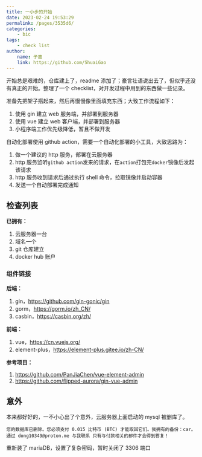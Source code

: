 ```yaml
---
title: 一小步的开始
date: 2023-02-24 19:53:29
permalink: /pages/3535d6/
categories:
    - bic
tags:
    - check list
author:
    name: 子嘉
    link: https://github.com/ShuaiGao
---
```


开始总是艰难的，仓库建上了，readme 添加了；豪言壮语说出去了，但似乎还没有真正的开始。整理了一个 checklist，对开发过程中用到的东西做一些记录。

准备先把架子搭起来，然后再慢慢像里面填充东西；大致工作流程如下：

1. 使用 gin 建立 web 服务端，并部署到服务器
2. 使用 vue 建立 web 客户端，并部署到服务器
3. 小程序端工作优先级降低，暂且不做开发

自动化部署使用 github action，需要一个自动化部署的小工具，大致思路为：

1. 做一个建议的 http 服务，部署在云服务器
2. http 服务监听`github action`发来的请求，在`action`打包完`docker`镜像后发起该请求
3. http 服务收到请求后通过执行 shell 命令，拉取镜像并启动容器
4. 发送一个自动部署完成通知

## 检查列表

**已拥有：**

1. 云服务器一台
2. 域名一个
3. git 仓库建立
4. docker hub 账户

### 组件链接

**后端：**

1. gin，https://github.com/gin-gonic/gin
2. gorm，https://gorm.io/zh_CN/
3. casbin，https://casbin.org/zh/

**前端：**

1. vue，https://cn.vuejs.org/
2. element-plus，https://element-plus.gitee.io/zh-CN/

**参考项目：**

1. https://github.com/PanJiaChen/vue-element-admin
2. https://github.com/flipped-aurora/gin-vue-admin

## 意外

本来都好好的，一不小心出了个意外，云服务器上面启动的 mysql 被删库了。

```text
您的数据库已删除。您必须支付 0.015 比特币 (BTC) 才能取回它们。我拥有的备份：car。
通过 dong10349@proton.me 与我联系 只有与付款相关的邮件才会得到答复！
```

重新装了 mariaDB，设置了复杂密码，暂时关闭了 3306 端口
